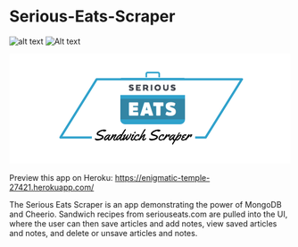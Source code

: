 # Serious-Eats-Scraper

![alt text](https://raw.githubusercontent.com/username/projectname/branch/path/to/img.png)
![Alt text](relative/path/to/img.jpg?raw=true "Title")

![logo](https://raw.githubusercontent.com/tmiess/Serious-Eats-Scraper/master/logos/titleLogo2.png)

Preview this app on Heroku: https://enigmatic-temple-27421.herokuapp.com/

The Serious Eats Scraper is an app demonstrating the power of MongoDB and Cheerio. Sandwich recipes from seriouseats.com are pulled into the UI, where the user can then save articles and add notes, view saved articles and notes, and delete or unsave articles and notes.
